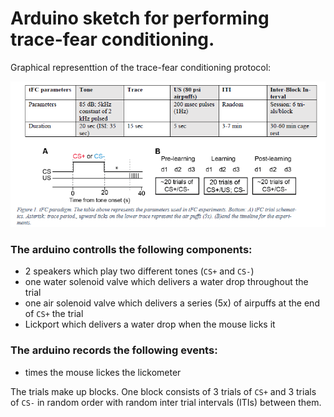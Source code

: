 # Arduino sketch for performing trace-fear conditioning.

Graphical representtion of the trace-fear conditioning protocol:

![Trace-fear conditioning protocol](./figs/tf_protocol.PNG)

### The arduino controlls the following components:
* 2 speakers which play two different tones (`CS+` and `CS-`)
* one water solenoid valve which delivers a water drop throughout the trial
* one air solenoid valve which delivers a series (5x) of airpuffs at the end of `CS+` the trial 
* Lickport which delivers a water drop when the mouse licks it

### The arduino records the following events:
* times the mouse lickes the lickometer

The trials make up blocks. 
One block consists of 3 trials of `CS+` and 3 trials of `CS-` in random order with random inter trial intervals (ITIs) between them.